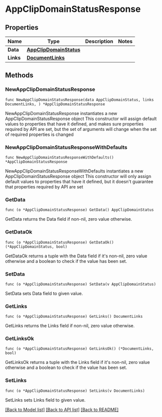 # AppClipDomainStatusResponse

## Properties

Name | Type | Description | Notes
------------ | ------------- | ------------- | -------------
**Data** | [**AppClipDomainStatus**](AppClipDomainStatus.md) |  | 
**Links** | [**DocumentLinks**](DocumentLinks.md) |  | 

## Methods

### NewAppClipDomainStatusResponse

`func NewAppClipDomainStatusResponse(data AppClipDomainStatus, links DocumentLinks, ) *AppClipDomainStatusResponse`

NewAppClipDomainStatusResponse instantiates a new AppClipDomainStatusResponse object
This constructor will assign default values to properties that have it defined,
and makes sure properties required by API are set, but the set of arguments
will change when the set of required properties is changed

### NewAppClipDomainStatusResponseWithDefaults

`func NewAppClipDomainStatusResponseWithDefaults() *AppClipDomainStatusResponse`

NewAppClipDomainStatusResponseWithDefaults instantiates a new AppClipDomainStatusResponse object
This constructor will only assign default values to properties that have it defined,
but it doesn't guarantee that properties required by API are set

### GetData

`func (o *AppClipDomainStatusResponse) GetData() AppClipDomainStatus`

GetData returns the Data field if non-nil, zero value otherwise.

### GetDataOk

`func (o *AppClipDomainStatusResponse) GetDataOk() (*AppClipDomainStatus, bool)`

GetDataOk returns a tuple with the Data field if it's non-nil, zero value otherwise
and a boolean to check if the value has been set.

### SetData

`func (o *AppClipDomainStatusResponse) SetData(v AppClipDomainStatus)`

SetData sets Data field to given value.


### GetLinks

`func (o *AppClipDomainStatusResponse) GetLinks() DocumentLinks`

GetLinks returns the Links field if non-nil, zero value otherwise.

### GetLinksOk

`func (o *AppClipDomainStatusResponse) GetLinksOk() (*DocumentLinks, bool)`

GetLinksOk returns a tuple with the Links field if it's non-nil, zero value otherwise
and a boolean to check if the value has been set.

### SetLinks

`func (o *AppClipDomainStatusResponse) SetLinks(v DocumentLinks)`

SetLinks sets Links field to given value.



[[Back to Model list]](../README.md#documentation-for-models) [[Back to API list]](../README.md#documentation-for-api-endpoints) [[Back to README]](../README.md)


